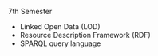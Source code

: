 7th Semester

* Linked Open Data (LOD)
* Resource Description Framework (RDF)
* SPARQL query language
